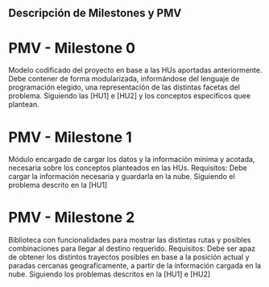 ## Descripción de Milestones y PMV

# PMV - Milestone 0
Modelo codificado del proyecto en base a las HUs aportadas anteriormente.
Debe contener de forma modularizada, informándose del lenguaje de programación elegido, una representación de las distintas facetas del problema.
Siguiendo las [HU1] e [HU2] y los conceptos específicos quee plantean.

# PMV - Milestone 1 
Módulo encargado de cargar los datos y la información mínima y acotada, necesaria sobre los conceptos planteados en las HUs.
Requisitos: Debe cargar la información necesaria y guardarla en la nube.
Siguiendo el problema descrito en la [HU1]

# PMV - Milestone 2
Biblioteca con funcionalidades para mostrar las distintas rutas y posibles combinaciones para llegar al destino requerido.
Requisitos: Debe ser apaz de obtener los distintos trayectos posibles en base a la posición actual y paradas cercanas geograficamente, a partir de la información cargada en la nube.
Siguiendo los problemas descritos en la [HU1] e [HU2]

